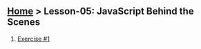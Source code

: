 ## [Home](../../README.md) > Lesson-05: JavaScript Behind the Scenes

1. [Exercise #1](exercise-1/readme.md)

